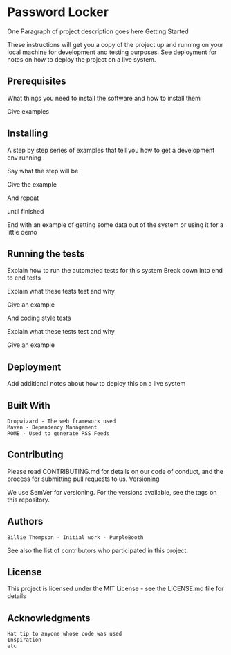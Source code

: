 # Password Locker

One Paragraph of project description goes here
Getting Started

These instructions will get you a copy of the project up and running on your local machine for development and testing purposes. See deployment for notes on how to deploy the project on a live system.
## Prerequisites

What things you need to install the software and how to install them

Give examples

## Installing

A step by step series of examples that tell you how to get a development env running

Say what the step will be

Give the example

And repeat

until finished

End with an example of getting some data out of the system or using it for a little demo
## Running the tests

Explain how to run the automated tests for this system
Break down into end to end tests

Explain what these tests test and why

Give an example

And coding style tests

Explain what these tests test and why

Give an example

## Deployment

Add additional notes about how to deploy this on a live system
## Built With

    Dropwizard - The web framework used
    Maven - Dependency Management
    ROME - Used to generate RSS Feeds

## Contributing

Please read CONTRIBUTING.md for details on our code of conduct, and the process for submitting pull requests to us.
Versioning

We use SemVer for versioning. For the versions available, see the tags on this repository.
## Authors

    Billie Thompson - Initial work - PurpleBooth

See also the list of contributors who participated in this project.
## License

This project is licensed under the MIT License - see the LICENSE.md file for details
## Acknowledgments

    Hat tip to anyone whose code was used
    Inspiration
    etc
